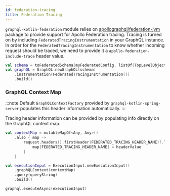 ```yaml
---
id: federation-tracing
title: Federation Tracing
---
```


`graphql-kotlin-federation` module relies on [apollographql/federation-jvm](https://github.com/apollographql/federation-jvm)
package to provide support for Apollo Federation tracing. Tracing is turned on by including `FederatedTracingInstrumentation`
in your GraphQL instance. In order for the `FederatedTracingInstrumentation` to know whether incoming request should be
traced, we need to provide it a `apollo-federation-include-trace` header value.

```kotlin
val schema = toFederatedSchema(myFederatedConfig, listOf(TopLevelObject(MyFederatedQuery())))
val graphQL = GraphQL.newGraphQL(schema)
    .instrumentation(FederatedTracingInstrumentation())
    .build()
```

### GraphQL Context Map

:::note
Default `GraphQLContextFactory` provided by `graphql-kotlin-spring-server` populates this header information automatically.
:::

Tracing header information can be provided by populating info directly on the GraphQL context map.

```kotlin
val contextMap = mutableMapOf<Any, Any>()
    .also { map ->
        request.headers().firstHeader(FEDERATED_TRACING_HEADER_NAME)?.let { headerValue ->
            map[FEDERATED_TRACING_HEADER_NAME] = headerValue
        }
    }

val executionInput = ExecutionInput.newExecutionInput()
    .graphQLContext(contextMap)
    .query(queryString)
    .build()

graphql.executeAsync(executionInput)
```
